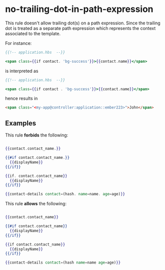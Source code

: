 # no-trailing-dot-in-path-expression

This rule doesn't allow trailing dot(s) on a path expression. Since the trailing dot is treated as a separate path expression which represents the context associated to the template.

For instance:

```hbs
{{!-- application.hbs  --}}

<span class={{if contact. 'bg-success'}}>{{contact.name}}</span>
```

is interpreted as

```hbs
{{!-- application.hbs  --}}

<span class={{if contact . 'bg-success'}}>{{contact.name}}</span>
```

hence results in

```html
<span class="<my-app@controller:application::ember223>">John</span>
```

## Examples

This rule **forbids** the following:

```hbs

{{contact.contact_name.}}

{{#if contact.contact_name.}}
  {{displayName}}
{{/if}}

{{if. contact.contact_name}}
  {{displayName}}
{{/if}}

{{contact-details contact=(hash. name=name. age=age)}}
```

This rule **allows** the following:

```hbs

{{contact.contact_name}}

{{#if contact.contact_name}}
  {{displayName}}
{{/if}}

{{if contact.contact_name}}
  {{displayName}}
{{/if}}

{{contact-details contact=(hash name=name age=age)}}
```
